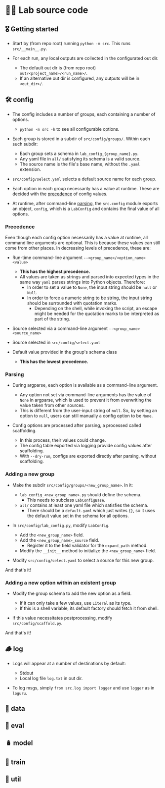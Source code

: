 # 🧑‍💻 Lab source code

## 🎖️ Getting started

- Start by (from repo root) running `python -m src`. This runs `src/__main__.py`.

- For each run, any local outputs are collected in the configurated out dir.
  - The default out dir is (from repo root) `out/<project_name>/<run_name>/`.
  - If an alternative out dir is configured, any outputs will be in `<out_dir>/`.


## 🛠️ config

- The config includes a number of groups, each containing a number of options.
  - `python -m src -h` to see all configurable options.

- Each group is stored in a subdir of `src/config/groups/`. Within each such subdir:
  - Each group sets a schema in `lab_config_{group_name}.py`.
  - Any yaml file in `all/` satisfying its schema is a valid source.
  - The source name is the file's base name, without the `.yaml` extension.

- `src/config/select.yaml` selects a default source name for each group.

- Each option in each group necessarily has a value at runtime. These are decided with
  the [precedence](#precedence) of config values.

- At runtime, after command-line [parsing](#parsing), the `src.config` module exports an
  object, `config`, which is a `LabConfig` and contains the final value of all options.

### Precedence

Even though each config option necessarily has a value at runtime, all command line
arguments are optional. This is because these values can still come from other places.
In decreasing levels of precedence, these are:

- Run-time command-line argument `--<group_name>/<option_name> <value>`
  - **This has the highest precedence.**
  - All values are taken as strings and parsed into expected types in the same
    way `yaml` parses strings into Python objects. Therefore:
    - In order to set a value to `None`, the input string should be `null` or `Null`.
    - In order to force a numeric string to be string, the input string should be
      surrounded with quotation marks.
      - Depending on the shell, while invoking the script, an escape might be needed for
        the quotation marks to be interpreted as part of the string.

- Source selected via a command-line argument `--<group_name> <source_name>`

- Source selected in `src/config/select.yaml`

- Default value provided in the group's schema class
  - **This has the lowest precedence.**

### Parsing

- During argparse, each option is available as a command-line argument.
  - Any option not set via command-line arguments has the value of `None` in argparse,
    which is used to prevent it from overwriting the value taken from other sources.
  - This is different from the user-input string of `null`. So, by setting an option to
    `null`, users can still manually a config option to be `None`.

- Config options are processed after parsing, a processed called scaffolding.
  - In this process, their values could change.
  - The config table exported via logging provide config values after scaffolding.
  - With `--dry-run`, configs are exported directly after parsing, without scaffolding.

### Adding a new group

- Make the subdir `src/config/groups/<new_group_name>`. In it:
  - `lab_config_<new_group_name>.py` should define the schema.
    - This needs to subclass `LabConfigBase`.
  - `all/` contains at least one yaml file which satisfies the schema.
    - There should be a `default.yaml` which just writes `{}`, so it uses the
      default value set in the schema for all options.

- In `src/config/lab_config.py`, modify `LabConfig`.
  - Add the `<new_group_name>` field.
  - Add the `<new_group_name>_source` field.
    - Register it to the field validator for the `expand_path` method.
  - Modify the `__init__` method to initialize the `<new_group_name>` field.

- Modify `src/config/select.yaml` to select a source for this new group.

And that's it!

### Adding a new option within an existent group

- Modify the group schema to add the new option as a field.
  - If it can only take a few values, use `Literal` as its type.
  - If this is a shell variable, its default factory should fetch it from shell.

- If this value necessitates postprocessing, modify `src/config/scaffold.py`.

And that's it!

## 🪵 log

- Logs will appear at a number of destinations by default:
  - Stdout
  - Local log file `log.txt` in out dir.

- To log msgs, simply `from src.log import logger` and use `logger` as in `loguru`.

## 🧮 data

## 📐 eval

## 🪆 model

## 🚂 train

## 🔗 util
